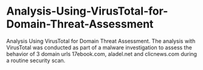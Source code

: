 # Analysis-Using-VirusTotal-for-Domain-Threat-Assessment
Analysis Using VirusTotal for Domain Threat Assessment. The analysis with VirusTotal was conducted as part of a malware investigation to assess the behavior of 3 domain urls 17ebook.com, aladel.net and clicnews.com  during a routine security scan.
